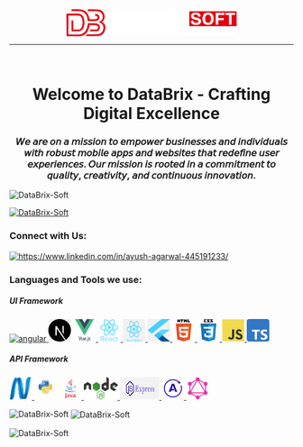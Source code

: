 <div align="center"><img align="center" src="https://github.com/DataBrix-Soft/DataBrix-Soft/blob/main/DataBrifsoft%20Logo%20-%20White.png" alt="https://github.com/DataBrix-Soft/DataBrix-Soft/blob/main/DataBrifsoft%20Logo%20-%20White.png" height="18%" width="60%"/></div>
<hr/>
<br/>
<h1 align="center" size="25" >Welcome to DataBrix - Crafting Digital Excellence</h1>
<h3 align="center">𝘞𝘦 𝘢𝘳𝘦 𝘰𝘯 𝘢 𝘮𝘪𝘴𝘴𝘪𝘰𝘯 𝘵𝘰 𝘦𝘮𝘱𝘰𝘸𝘦𝘳 𝘣𝘶𝘴𝘪𝘯𝘦𝘴𝘴𝘦𝘴 𝘢𝘯𝘥 𝘪𝘯𝘥𝘪𝘷𝘪𝘥𝘶𝘢𝘭𝘴 𝘸𝘪𝘵𝘩 𝘳𝘰𝘣𝘶𝘴𝘵 𝘮𝘰𝘣𝘪𝘭𝘦 𝘢𝘱𝘱𝘴 𝘢𝘯𝘥 𝘸𝘦𝘣𝘴𝘪𝘵𝘦𝘴 𝘵𝘩𝘢𝘵 𝘳𝘦𝘥𝘦𝘧𝘪𝘯𝘦 𝘶𝘴𝘦𝘳 𝘦𝘹𝘱𝘦𝘳𝘪𝘦𝘯𝘤𝘦𝘴. 𝘖𝘶𝘳 𝘮𝘪𝘴𝘴𝘪𝘰𝘯 𝘪𝘴 𝘳𝘰𝘰𝘵𝘦𝘥 𝘪𝘯 𝘢 𝘤𝘰𝘮𝘮𝘪𝘵𝘮𝘦𝘯𝘵 𝘵𝘰 𝘲𝘶𝘢𝘭𝘪𝘵𝘺, 𝘤𝘳𝘦𝘢𝘵𝘪𝘷𝘪𝘵𝘺, 𝘢𝘯𝘥 𝘤𝘰𝘯𝘵𝘪𝘯𝘶𝘰𝘶𝘴 𝘪𝘯𝘯𝘰𝘷𝘢𝘵𝘪𝘰𝘯.</h3>

<p align="left"> <img src="https://komarev.com/ghpvc/?username=DataBrix-Soft&label=Profile%20views&color=0e75b6&style=flat" alt="DataBrix-Soft" /> </p>

<p align="left"> <a href="https://github.com/ryo-ma/github-profile-trophy"><img src="https://github-profile-trophy.vercel.app/?username=DataBrix-Soft" alt="DataBrix-Soft" /></a> </p>

<h3 align="left">Connect with Us:</h3>
<p align="left">
<a href="https://www.linkedin.com/in/databrix-soft-pvt-ltd-1294ab2aa" target="blank"><img align="center" src="https://raw.githubusercontent.com/rahuldkjain/github-profile-readme-generator/master/src/images/icons/Social/linked-in-alt.svg" alt="https://www.linkedin.com/in/ayush-agarwal-445191233/" height="30" width="40" /></a>

</p>

<h3 align="left">Languages and Tools we use:</h3>
<h5 align="left">UI Framework</h5>
<p align="left"> 
  <a href="https://angular.io" target="_blank" rel="noreferrer"> <img src="https://angular.io/assets/images/logos/angular/angular.svg" alt="angular" width="40" height="40"/> </a>
    <a href="https://nextjs.org/" target="_blank" rel="noreferrer"><img src="https://github.com/DataBrix-Soft/DataBrix-Soft/blob/main/Next.png" alt="next" width="40" height="40"/></a>
        <a href="https://vuejs.org/" target="_blank"> <img src="https://raw.githubusercontent.com/devicons/devicon/master/icons/vuejs/vuejs-original-wordmark.svg" alt="vuejs" width="40" height="40"/> </a>
      <a href="https://reactjs.org/" target="_blank"> <img src="https://raw.githubusercontent.com/devicons/devicon/master/icons/react/react-original-wordmark.svg" alt="react" width="40" height="40"/> </a>
   <a href="https://reactnative.dev/" target="_blank"> <img src="https://github.com/DataBrix-Soft/DataBrix-Soft/blob/main/react-native.png" alt="javascript" width="40" height="40"/> </a>
 <a href="https://flutter.dev/?gclid=EAIaIQobChMI6tvEwfDegwMVRhWDAx0QxwTREAAYASAAEgJGTPD_BwE&gclsrc=aw.ds" target="_blank"> <img src="https://github.com/DataBrix-Soft/DataBrix-Soft/blob/main/flutter.png" alt="javascript" width="40" height="40"/> </a>
   <a href="https://www.w3.org/html/" target="_blank"> <img src="https://raw.githubusercontent.com/devicons/devicon/master/icons/html5/html5-original-wordmark.svg" alt="html5" width="40" height="40"/> </a>
    <a href="https://www.w3schools.com/css/" target="_blank"> <img src="https://raw.githubusercontent.com/devicons/devicon/master/icons/css3/css3-original-wordmark.svg" alt="css3" width="40" height="40"/> </a>
    <a href="https://developer.mozilla.org/en-US/docs/Web/JavaScript" target="_blank"> <img src="https://raw.githubusercontent.com/devicons/devicon/master/icons/javascript/javascript-original.svg" alt="javascript" width="40" height="40"/> </a>
 <a href="https://www.typescriptlang.org/" target="_blank"> <img src="https://github.com/DataBrix-Soft/DataBrix-Soft/blob/main/typescript.png" alt="javascript" width="40" height="40"/> </a>

</p>
<h5 align="left">API Framework</h5>
<p align="left"> 
  <a href="https://angular.io" target="_blank" rel="noreferrer"> <img src="https://github.com/DataBrix-Soft/DataBrix-Soft/blob/main/net.png" alt="angular" width="40" height="40"/> </a>
    <a href="https://nextjs.org/" target="_blank" rel="noreferrer"><img src="https://github.com/DataBrix-Soft/DataBrix-Soft/blob/main/python1.png" alt="next" width="40" height="40"/></a>
        <a href="https://vuejs.org/" target="_blank"> <img src="https://github.com/DataBrix-Soft/DataBrix-Soft/blob/main/java.png" alt="vuejs" width="40" height="40"/> </a>
      <a href="https://reactjs.org/" target="_blank"> <img src="https://github.com/DataBrix-Soft/DataBrix-Soft/blob/main/node.png" alt="react" width="60" height="40"/> </a>
   <a href="https://reactnative.dev/" target="_blank"> <img src="https://github.com/DataBrix-Soft/DataBrix-Soft/blob/main/express.png" alt="javascript" width="70" height="40"/> </a>
 <a href="https://flutter.dev/?gclid=EAIaIQobChMI6tvEwfDegwMVRhWDAx0QxwTREAAYASAAEgJGTPD_BwE&gclsrc=aw.ds" target="_blank"> <img src="https://github.com/DataBrix-Soft/DataBrix-Soft/blob/main/apollo.png" alt="javascript" width="40" height="40"/> </a>
   <a href="https://www.w3.org/html/" target="_blank"> <img src="https://github.com/DataBrix-Soft/DataBrix-Soft/blob/main/graphql.png" alt="html5" width="40" height="40"/> </a>
</p>

<p><img align="left" src="https://github-readme-stats.vercel.app/api/top-langs?username=DataBrix-Soft&show_icons=true&locale=en&layout=compact" alt="DataBrix-Soft" /></p>

<p>&nbsp;<img align="center" src="https://github-readme-stats.vercel.app/api?username=DataBrix-Soft&show_icons=true&locale=en" alt="DataBrix-Soft" /></p>

<p><img align="center" src="https://github-readme-streak-stats.herokuapp.com/?user=DataBrix-Soft&" alt="DataBrix-Soft" /></p>
